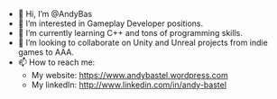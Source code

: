 - 👋 Hi, I’m @AndyBas
- 👀 I’m interested in Gameplay Developer positions.
- 🌱 I’m currently learning C++ and tons of programming skills.
- 💞️ I’m looking to collaborate on Unity and Unreal projects from indie games to AAA.
- 📫 How to reach me:
    - My website: https://www.andybastel.wordpress.com
    - My linkedIn: http://www.linkedin.com/in/andy-bastel

<!---
AndyBas/AndyBas is a ✨ special ✨ repository because its `README.md` (this file) appears on your GitHub profile.
You can click the Preview link to take a look at your changes.
--->

